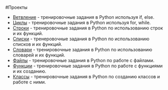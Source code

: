#Проекты
- [Ветвление](1.Ветвление) - тренировочные задания в Python используя if, else. 
- [Циклы](2.Циклы) - тренировочные задания в Python используя for, while.
- [Строки](3.Строки) - тренировочные задания в Python по использованию строк и их функций.
- [Списки](4.Списки) - тренеровочные задания в Python по использованию списков и их  функций.
- [Словари](5.Словари) - тренировочные задания в Python по использованию словарей и их функций.
- [Файлы](6.Файлы) - тренировочные задания в Python по работе с файлами.
- [Функции](7.Функции) - тренировочные задания в Python по работе с функциями и их созданию.
- [Классы](8.Классы) - тренировочные задания в Python по созданию классов и работе с ними.
